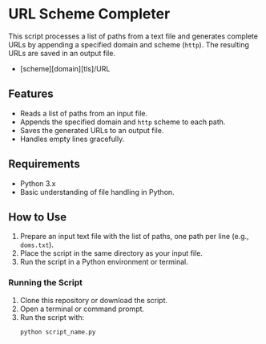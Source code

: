 # URL Scheme Completer

This script processes a list of paths from a text file and generates complete URLs by appending a specified domain and scheme (`http`). The resulting URLs are saved in an output file.

* [scheme][domain][tls]/URL

## Features

- Reads a list of paths from an input file.
- Appends the specified domain and `http` scheme to each path.
- Saves the generated URLs to an output file.
- Handles empty lines gracefully.

## Requirements

- Python 3.x
- Basic understanding of file handling in Python.

## How to Use

1. Prepare an input text file with the list of paths, one path per line (e.g., `doms.txt`).
2. Place the script in the same directory as your input file.
3. Run the script in a Python environment or terminal.

### Running the Script

1. Clone this repository or download the script.
2. Open a terminal or command prompt.
3. Run the script with:
   ```bash
   python script_name.py
